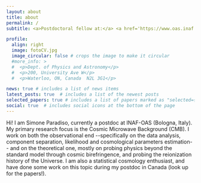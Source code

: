 ```yaml
---
layout: about
title: about
permalink: /
subtitle: <a>Postdoctoral fellow at:</a> <a href='https://www.oas.inaf.it/it/'>INAF-OAS (Bologna)</a>. 

profile:
  align: right
  image: fotoCV.jpg
  image_circular: false # crops the image to make it circular
  #more_info: >
  #  <p>Dept. of Physics and Astronomy</p>
  #  <p>200, University Ave W</p>
  #  <p>Waterloo, ON, Canada  N2L 3G1</p>

news: true # includes a list of news items
latest_posts: true  # includes a list of the newest posts
selected_papers: true # includes a list of papers marked as "selected={true}"
social: true  # includes social icons at the bottom of the page
---
```


Hi! I am Simone Paradiso, currently a postdoc at INAF-OAS (Bologna, Italy). My primary research focus is the Cosmic Microwave Background (CMB). I work on both the observational end --specifically on the data analysis, component separation, likelihood and cosmological parameters estimation-- and on the theoretical one, mostly on probing physics beyond the standard model through cosmic birefringence, and probing the reionization history of the Universe. I am also a statistical cosmology enthusiast, and have done some work on this topic during my postdoc in Canada (look up for the papers!).

